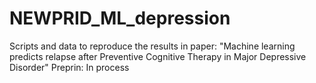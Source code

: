 # NEWPRID_ML_depression
Scripts and data to reproduce the results in paper: "Machine learning predicts relapse  after  Preventive Cognitive Therapy  in Major Depressive Disorder" Preprin: In process
